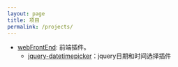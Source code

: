 ```yaml
---
layout: page
title: 项目
permalink: /projects/
---
```



- [webFrontEnd](http://louislee92.com/webFrontEnd): 前端插件。
	- [jquery-datetimepicker](http://louislee92.com/webFrontEnd/Angular-directives-jquery-datetimepicker/)：jquery日期和时间选择插件
